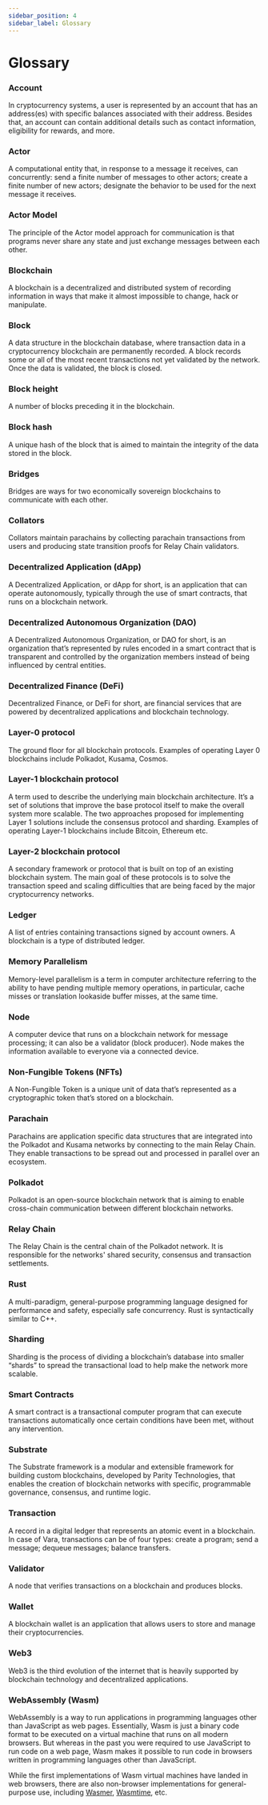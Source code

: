 ```yaml
---
sidebar_position: 4
sidebar_label: Glossary
---
```


# Glossary

### Account

In cryptocurrency systems, a user is represented by an account that has an address(es) with specific balances associated with their address. Besides that, an account can contain additional details such as contact information, eligibility for rewards, and more.

### Actor

A computational entity that, in response to a message it receives, can concurrently: send a finite number of messages to other actors; create a finite number of new actors; designate the behavior to be used for the next message it receives.

### Actor Model

The principle of the Actor model approach for communication is that programs never share any state and just exchange messages between each other.

### Blockchain

A blockchain is a decentralized and distributed system of recording information in ways that make it almost impossible to change, hack or manipulate.

### Block

A data structure in the blockchain database, where transaction data in a cryptocurrency blockchain are permanently recorded. A block records some or all of the most recent transactions not yet validated by the network. Once the data is validated, the block is closed.

### Block height

A number of blocks preceding it in the blockchain.

### Block hash

A unique hash of the block that is aimed to maintain the integrity of the data stored in the block.

### Bridges

Bridges are ways for two economically sovereign blockchains to communicate with each other.

### Collators

Collators maintain parachains by collecting parachain transactions from users and producing state transition proofs for Relay Chain validators.

### Decentralized Application (dApp)

A Decentralized Application, or dApp for short, is an application that can operate autonomously, typically through the use of smart contracts, that runs on a blockchain network.

### Decentralized Autonomous Organization (DAO)

A Decentralized Autonomous Organization, or DAO for short, is an organization that’s represented by rules encoded in a smart contract that is transparent and controlled by the organization members instead of being influenced by central entities.

### Decentralized Finance (DeFi)

Decentralized Finance, or DeFi for short, are financial services that are powered by decentralized applications and blockchain technology.

### Layer-0 protocol

The ground floor for all blockchain protocols. Examples of operating Layer 0 blockchains include Polkadot, Kusama, Cosmos.

### Layer-1 blockchain protocol

A term used to describe the underlying main blockchain architecture. It’s a set of solutions that improve the base protocol itself to make the overall system more scalable. The two approaches proposed for implementing Layer 1 solutions include the consensus protocol and sharding. Examples of operating Layer-1 blockchains include Bitcoin, Ethereum etc.

### Layer-2 blockchain protocol

A secondary framework or protocol that is built on top of an existing blockchain system. The main goal of these protocols is to solve the transaction speed and scaling difficulties that are being faced by the major cryptocurrency networks.

### Ledger

A list of entries containing transactions signed by account owners. A blockchain is a type of distributed ledger.

### Memory Parallelism

Memory-level parallelism is a term in computer architecture referring to the ability to have pending multiple memory operations, in particular, cache misses or translation lookaside buffer misses, at the same time.

### Node

A computer device that runs on a blockchain network for message processing; it can also be a validator (block producer). Node makes the information available to everyone via a connected device.

### Non-Fungible Tokens (NFTs)

A Non-Fungible Token is a unique unit of data that’s represented as a cryptographic token that’s stored on a blockchain.

### Parachain

Parachains are application specific data structures that are integrated into the Polkadot and Kusama networks by connecting to the main Relay Chain. They enable transactions to be spread out and processed in parallel over an ecosystem.

### Polkadot

Polkadot is an open-source blockchain network that is aiming to enable cross-chain communication between different blockchain networks.

### Relay Chain

The Relay Chain is the central chain of the Polkadot network. It is responsible for the networks' shared security, consensus and transaction settlements.

### Rust

A multi-paradigm, general-purpose programming language designed for performance and safety, especially safe concurrency. Rust is syntactically similar to C++.

### Sharding

Sharding is the process of dividing a blockchain’s database into smaller “shards” to spread the transactional load to help make the network more scalable.

### Smart Contracts

A smart contract is a transactional computer program that can execute transactions automatically once certain conditions have been met, without any intervention.

### Substrate

The Substrate framework is a modular and extensible framework for building custom blockchains, developed by Parity Technologies, that enables the creation of blockchain networks with specific, programmable governance, consensus, and runtime logic.

### Transaction

A record in a digital ledger that represents an atomic event in a blockchain. In case of Vara, transactions can be of four types: create a program; send a message; dequeue messages; balance transfers.

### Validator

A node that verifies transactions on a blockchain and produces blocks.

### Wallet

A blockchain wallet is an application that allows users to store and manage their cryptocurrencies.

### Web3

Web3 is the third evolution of the internet that is heavily supported by blockchain technology and decentralized applications.

### WebAssembly (Wasm)

WebAssembly is a way to run applications in programming languages other than JavaScript as web pages. Essentially, Wasm is just a binary code format to be executed on a virtual machine that runs on all modern browsers. But whereas in the past you were required to use JavaScript to run code on a web page, Wasm makes it possible to run code in browsers written in programming languages other than JavaScript.

While the first implementations of Wasm virtual machines have landed in web browsers, there are also non-browser implementations for general-purpose use, including [Wasmer](https://wasmer.io/), [Wasmtime](https://wasmtime.dev/), etc.
